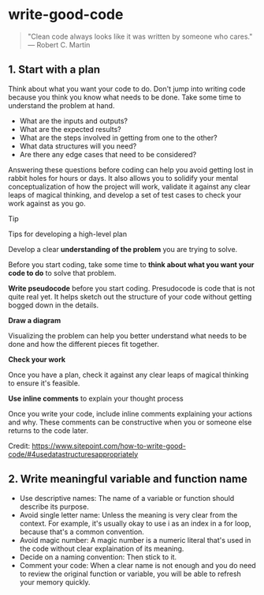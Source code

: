 # write-good-code
> "Clean code always looks like it was written by someone who cares." — Robert C. Martin

## 1. Start with a plan

Think about what you want your code to do. Don't jump into writing code because you think you know what needs to be done. Take some time to understand the problem at hand.

* What are the inputs and outputs?
* What are the expected results?
* What are the steps involved in getting from one to the other?
* What data structures will you need?
* Are there any edge cases that need to be considered?

Answering these questions before coding can help you avoid getting lost in rabbit holes for hours or days. It also allows you to solidify your mental conceptualization of how the project will work, validate it against any clear leaps of magical thinking, and develop a set of test cases to check your work against as you go.

> [!TIP]
> Tips for developing a high-level plan

Develop a clear **understanding of the problem** you are trying to solve.

Before you start coding, take some time to **think about what you want your code to do** to solve that problem.

**Write pseudocode** before you start coding. Presudocode is code that is not quite real yet. It helps sketch out the structure of your code without getting bogged down in the details.

**Draw a diagram**

Visualizing the problem can help you better understand what needs to be done and how the different pieces fit together.

**Check your work**

Once you have a plan, check it against any clear leaps of magical thinking to ensure it's feasible.

**Use inline comments** to explain your thought process

Once you write your code, include inline comments explaining your actions and why. These comments can be constructive when you or someone else returns to the code later.

Credit: https://www.sitepoint.com/how-to-write-good-code/#4usedatastructuresappropriately

## 2. Write meaningful variable and function name
* Use descriptive names: The name of a variable or function should describe its purpose.
* Avoid single letter name: Unless the meaning is very clear from the context. For example, it's usually okay to use i as an index in a for loop, because that's a common convention.
* Avoid magic number: A magic number is a numeric literal that's used in the code without clear explaination of its meaning.
* Decide on a naming convention: Then stick to it.
* Comment your code: When a clear name is not enough and you do need to review the original function or variable, you will be able to refresh your memory quickly.